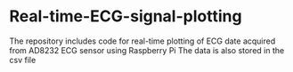 # Real-time-ECG-signal-plotting
The repository includes code for real-time plotting of ECG date acquired from AD8232 ECG sensor using Raspberry Pi
The data is also stored in the csv file
